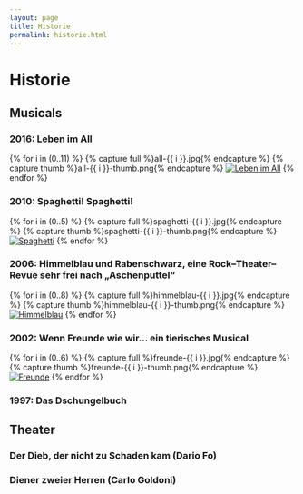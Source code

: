 ```yaml
---
layout: page
title: Historie
permalink: historie.html
---
```


# Historie

## Musicals

### 2016: Leben im All

<p class="thumbs">
  {% for i in (0..11) %}
    {% capture full %}all-{{ i }}.jpg{% endcapture %}
    {% capture thumb %}all-{{ i }}-thumb.png{% endcapture %}
    <a href="{% asset_path '{{ full }}' %}" data-lightbox="all"><img src="{% asset_path '{{ thumb }}' %}" alt="Leben im All" /></a>
  {% endfor %}
</p>

### 2010: Spaghetti! Spaghetti!

<p class="thumbs">
  {% for i in (0..5) %}
    {% capture full %}spaghetti-{{ i }}.jpg{% endcapture %}
    {% capture thumb %}spaghetti-{{ i }}-thumb.png{% endcapture %}
    <a href="{% asset_path '{{ full }}' %}" data-lightbox="spaghetti"><img src="{% asset_path '{{ thumb }}' %}" alt="Spaghetti" /></a>
  {% endfor %}
</p>

### 2006: Himmelblau und Rabenschwarz, eine Rock–Theater–Revue sehr frei nach „Aschenputtel“

<p class="thumbs">
  {% for i in (0..8) %}
    {% capture full %}himmelblau-{{ i }}.jpg{% endcapture %}
    {% capture thumb %}himmelblau-{{ i }}-thumb.png{% endcapture %}
    <a href="{% asset_path '{{ full }}' %}" data-lightbox="himmelblau"><img src="{% asset_path '{{ thumb }}' %}" alt="Himmelblau" /></a>
  {% endfor %}
</p>

### 2002: Wenn Freunde wie wir… ein tierisches Musical

<p class="thumbs">
  {% for i in (0..6) %}
    {% capture full %}freunde-{{ i }}.jpg{% endcapture %}
    {% capture thumb %}freunde-{{ i }}-thumb.png{% endcapture %}
    <a href="{% asset_path '{{ full }}' %}" data-lightbox="freunde"><img src="{% asset_path '{{ thumb }}' %}" alt="Freunde" /></a>
  {% endfor %}
</p>

### 1997: Das Dschungelbuch

## Theater

### Der Dieb, der nicht zu Schaden kam (Dario Fo)

### Diener zweier Herren (Carlo Goldoni)

